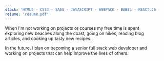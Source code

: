 ```yaml
---
stack: 'HTML5 - CSS3 - SASS - JAVASCRIPT - WEBPACK - BABEL - REACT.JS - REDUX - GATSBY - GRAPHQL - STYLED COMPONENTS - FIREBASE - NODE.JS - EXPRESS.JS'
resume: 'resume.pdf'
---
```

When I'm not working on projects or courses my free time is spent exploring new beaches along the coast, going on hikes, reading blog articles, and cooking up tasty new recipes.

In the future, I plan on becoming a senior full stack web developer and working on projects that can help improve the lives of others.